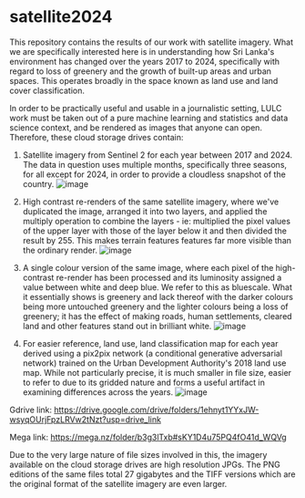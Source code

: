 # satellite2024

This repository contains the results of our work with satellite imagery. What we are specifically interested here is in understanding how Sri Lanka's environment has changed over the years 2017 to 2024, specifically with regard to loss of greenery and the growth of built-up areas and urban spaces. This operates broadly in the space known as land use and land cover classification. 

In order to be practically useful and usable in a journalistic setting, LULC work must be taken out of a pure machine learning and statistics and data science context, and be rendered as images that anyone can open. Therefore, these cloud storage drives contain: 


1) Satellite imagery from Sentinel 2 for each year between 2017 and 2024. The data in question uses multiple months, specifically three seasons, for all except for 2024, in order to provide a cloudless snapshot of the country.
![image](https://github.com/user-attachments/assets/2f48ed8c-daad-4cc3-b6e7-7080c07af755)

2) High contrast re-renders of the same satellite imagery, where we've duplicated the image, arranged it into two layers, and applied the multiply operation to combine the layers - ie: multiplied the pixel values of the upper layer with those of the layer below it and then divided the result by 255. This makes terrain features features far more visible than the ordinary render.
![image](https://github.com/user-attachments/assets/467ac359-2164-4b08-88a7-83dea456e254)

3) A single colour version of the same image, where each pixel of the high-contrast re-render has been processed and its luminosity assigned a value between white and deep blue. We refer to this as bluescale. What it essentially shows is greenery and lack thereof with the darker colours being more untouched greenery and the lighter colours being a loss of greenery; it has the effect of making roads, human settlements, cleared land and other features stand out in brilliant white.
![image](https://github.com/user-attachments/assets/c1398d63-9b3e-48f2-8a39-c03d00d56550)

4) For easier reference, land use, land classification map for each year derived using a pix2pix network (a conditional generative adversarial network) trained on the Urban Development Authority's 2018 land use map. While not particularly precise, it is much smaller in file size, easier to refer to due to its gridded nature and forms a useful artifact in examining differences across the years. 
![image](https://github.com/user-attachments/assets/336d132d-de3d-4766-be7b-b73774d60afb)


Gdrive link: https://drive.google.com/drive/folders/1ehnyt1YYxJW-wsyqOUrjFpzLRVw2tNzt?usp=drive_link

Mega link: https://mega.nz/folder/b3g3lTxb#sKY1D4u75PQ4fO41d_WQVg

Due to the very large nature of file sizes involved in this, the imagery available on the cloud storage drives are high resolution JPGs. The PNG editions of the same files total 27 gigabytes and the TIFF versions which are the original format of the satellite imagery are even larger. 
